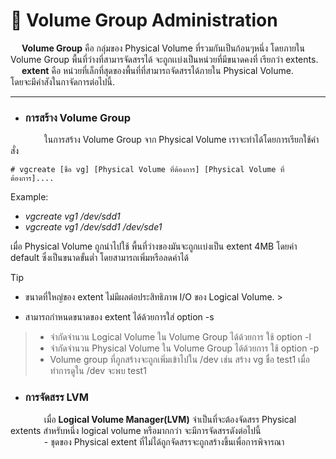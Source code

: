 # 🔧 Volume Group Administration

&emsp; **Volume Group**
คือ กลุ่มของ Physical Volume ที่รวมกันเป็นก้อนๆหนึ่ง โดยภายใน Volume Group พื้นที่ว่างที่สามารจัดสรรได้
จะถูกเเบ่งเป็นหน่วยที่มีขนาดคงที่ เรียกว่า extents. </br>
&emsp; **extent** คือ หน่วยที่เล็กที่สุดของพื้นที่ที่สามารถจัดสรรได้ภายใน Physical Volume. </br>
โดยจะมีคำสังในกาจัดการต่อไปนี้. </br>

[//]: # ([![IMAGE ALT TEXT HERE]&#40;https://img.youtube.com/vi/YOUTUBE_VIDEO_ID_HERE/0.jpg&#41;]&#40;https://youtu.be/dQw4w9WgXcQ?si=vB-JQ1_cXYx51HBb&#41;)


<hr>

- ### การสร้าง Volume Group

&emsp; &emsp; &emsp; ในการสร้าง Volume Group จาก Physical Volume เราจะทำได้โดยการเรียกใช้คำสั่ง

    # vgcreate [ชื่อ vg] [Physical Volume ที่ต้องการ] [Physical Volume ที่ต้องการ]....

Example:

- _vgcreate vg1 /dev/sdd1_
- _vgcreate vg1 /dev/sdd1 /dev/sde1_

เมื่อ Physical Volume ถูกนำไปใช้ พื้นที่ว่างของมันจะถูกเเบ่งเป็น extent 4MB โดยค่า default ซึ่งเป็นขนาดขั้นต่ำ
โดยสามารถเพิ่มหรือลดค่าได้
> [!TIP]
> - ขนาดที่ใหญ่ของ extent ไม่มีผลต่อประสิทธิภาพ I/O ของ Logical Volume.
    >
- สามารถกำหนดขนาดของ extent ได้ด้วยการใส่ option -s
>   - จำกัดจำนวน Logical Volume ใน Volume Group ได้ด้วยการ ใช้ option -l
>   - จำกัดจำนวน Physical Volume ใน Volume Group ได้ด้วยการ ใช้ option -p
> - Volume group ที่ภูกสร้างจะถูกเพิ่มเข้าไปใน /dev เช่น สร้าง vg ชื่อ test1 เมื่อทำการดูใน /dev จะพบ test1

- ### การจัดสรร LVM

&emsp; &emsp; &emsp; เมื่อ **Logical Volume Manager(LVM)** จำเป็นที่จะต้องจัดสรร Physical extents สำหรับหนึ่ง logical
volume หรือมากกว่า จะมีการจัดสรรดังต่อไปนี้ </br>
&emsp; &emsp; &emsp; - ชุดของ Physical extent ที่ไม่ได้ถูกจัดสรรจะถูกสร้างขึ้นเพื่อการพิจารณา


[//]: # (- การเรียกใช้งานและผลลัพธ์ที่ได้)

[//]: # (- แต่ละ Command ที่เกี่ยวข้องนั้น มี Options หรือ Arguments อะไรที่ควรทราบ และได้อะไรออกมา)

[//]: # (- ตัวอย่าง Code การเรียกใช้งานที่ต้องการผลลัพธ์แบบต่างๆ)

[//]: # (- อภิปรายในเรื่องที่น่าสนใจ เช่น ข้อควรระวังในการใช้งาน, Bug, หรือช่องโหว่ ฯลฯ)

[//]: # (- อื่นๆที่น่าสนใจ)

[//]: # (<p style='color:red'>This is some red text.</p>)


[//]: # ()

[//]: # (```python)

[//]: # (def example_function&#40;&#41;:)

[//]: # (    print&#40;"Hello, world!"&#41;)

[//]: # (```)

[//]: # ()

[//]: # (```scala)

[//]: # (object Hello {)

[//]: # (  def main&#40;args: Array[String]&#41; = {)

[//]: # (    println&#40;"Hello, world"&#41;)

[//]: # (  })

[//]: # (})

[//]: # (```)

[//]: # ()

[//]: # (```Unix)

[//]: # (sudo rm -rf  jjtyjtjttjtjttjth/*)

[//]: # (```)